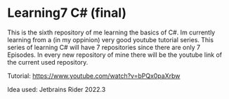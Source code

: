 # Learning7 C# (final)
This is the sixth repository of me learning the basics of C#. Im currently learning from a (in my oppinion) very good youtube tutorial series. This series of learning C# will have 7 repositories since there are only 7 Episodes. In every new repository of mine there will be the youtube link of the current used repository.

Tutorial: https://www.youtube.com/watch?v=bPQx0paXrbw

Idea used: Jetbrains Rider 2022.3

